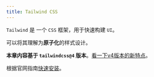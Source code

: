 ```yaml
---
title: Tailwind CSS
---
```


`Tailwind` 是  一个 `CSS` 框架，用于快速构建 `UI`。

可以将其理解为**原子化**的样式设计。

**本章内容基于 `tailwindcss@4` 版本**。[看一下v4版本的新特点](https://tailwindcss.com/blog/tailwindcss-v4)。

根据官网指南[快速安装](https://tailwindcss.com/docs/installation/using-vite)。







